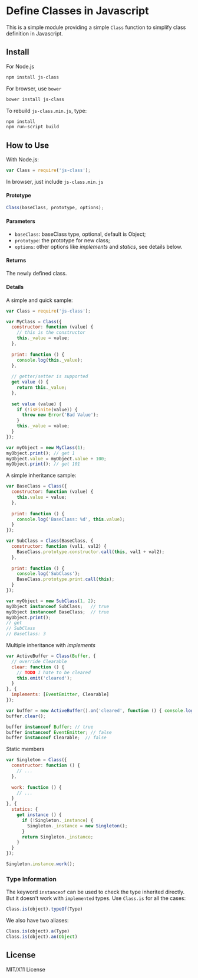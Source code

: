 # Define Classes in Javascript

This is a simple module providing a simple `Class` function to simplify class definition in Javascript.

## Install

For Node.js

```bash
npm install js-class
```

For browser, use `bower`

```bash
bower install js-class
```

To rebuild `js-class.min.js`, type:

```bash
npm install
npm run-script build
```

## How to Use

With Node.js:

```javascript
var Class = require('js-class');
```

In browser, just include `js-class.min.js`

#### Prototype
```javascript
Class(baseClass, prototype, options);
```

#### Parameters

- `baseClass`: baseClass type, optional, default is Object;
- `prototype`: the prototype for new class;
- `options`: other options like _implements_ and _statics_, see details below.

#### Returns

The newly defined class.

#### Details

A simple and quick sample:

```javascript
var Class = require('js-class');

var MyClass = Class({
  constructor: function (value) {
    // this is the constructor
    this._value = value;
  },
    
  print: function () {
    console.log(this._value);
  },
  
  // getter/setter is supported
  get value () {
    return this._value;
  },
  
  set value (value) {
    if (!isFinite(value)) {
      throw new Error('Bad Value');
    }
    this._value = value;
  }
});

var myObject = new MyClass(1);
myObject.print(); // get 1
myObject.value = myObject.value + 100;
myObject.print(); // get 101
```

A simple inheritance sample:

```javascript
var BaseClass = Class({
  constructor: function (value) {
    this.value = value;
  },
  
  print: function () {
    console.log('BaseClass: %d', this.value);
  }
});

var SubClass = Class(BaseClass, {
  constructor: function (val1, val2) {
    BaseClass.prototype.constructor.call(this, val1 + val2);
  },
  
  print: function () {
    console.log('SubClass');
    BaseClass.prototype.print.call(this);
  }
});

var myObject = new SubClass(1, 2);
myObject instanceof SubClass;   // true
myObject instanceof BaseClass;  // true
myObject.print();
// get
// SubClass
// BaseClass: 3
```

Multiple inheritance with _implements_

```javascript
var ActiveBuffer = Class(Buffer, {
  // override Clearable
  clear: function () {
    // TODO I hate to be cleared
    this.emit('cleared');
  }
}, {
  implements: [EventEmitter, Clearable]
});

var buffer = new ActiveBuffer().on('cleared', function () { console.log('CLEARED'); });
buffer.clear();

buffer instanceof Buffer; // true
buffer instanceof EventEmitter; // false
buffer instanceof Clearable;  // false
```

Static members

```javascript
var Singleton = Class({
  constructor: function () {
    // ...
  },
  
  work: function () {
    // ...
  }
}, {
  statics: {
    get instance () {
      if (!Singleton._instance) {
        Singleton._instance = new Singleton();
      }
      return Singleton._instance;
    }
  }
});

Singleton.instance.work();
```

### Type Information

The keyword `instanceof` can be used to check the type inherited directly. But it doesn't work with `implemented` types.
Use `Class.is` for all the cases:

```javascript
Class.is(object).typeOf(Type)
```

We also have two aliases:

```javascript
Class.is(object).a(Type)
Class.is(object).an(Object)
```

## License

MIT/X11 License